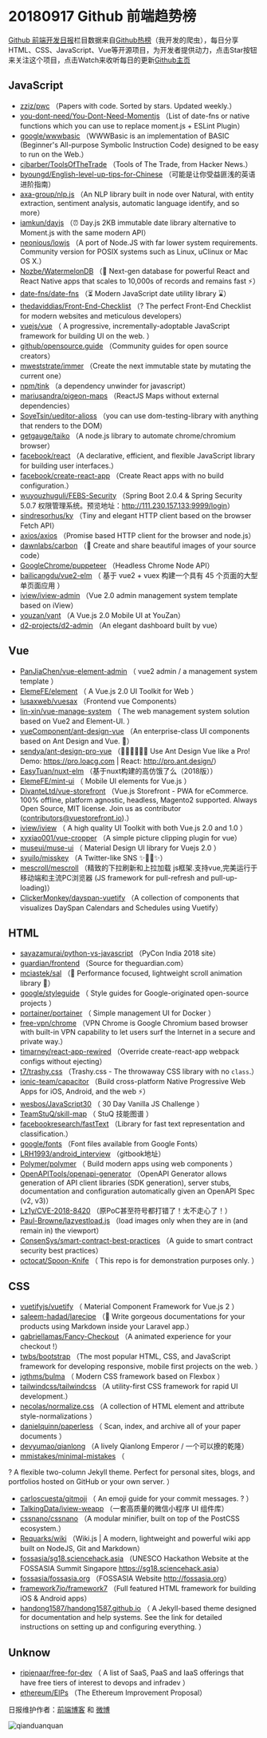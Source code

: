 # 20180917 Github 前端趋势榜

[Github 前端开发日报](http://caibaojian.com/c/news)栏目数据来自[Github热榜](http://news.caibaojian.com/)（我开发的爬虫），每日分享HTML、CSS、JavaScript、Vue等开源项目，为开发者提供动力，点击Star按钮来关注这个项目，点击Watch来收听每日的更新[Github主页](https://github.com/kujian/githubTrending)
## JavaScript

* [zziz/pwc](https://github.com/zziz/pwc) （Papers with code. Sorted by stars. Updated weekly.）
* [you-dont-need/You-Dont-Need-Momentjs](https://github.com/you-dont-need/You-Dont-Need-Momentjs) （List of date-fns or native functions which you can use to replace moment.js + ESLint Plugin）
* [google/wwwbasic](https://github.com/google/wwwbasic) （WWWBasic is an implementation of BASIC (Beginner's All-purpose Symbolic Instruction Code) designed to be easy to run on the Web.）
* [cjbarber/ToolsOfTheTrade](https://github.com/cjbarber/ToolsOfTheTrade) （Tools of The Trade, from Hacker News.）
* [byoungd/English-level-up-tips-for-Chinese](https://github.com/byoungd/English-level-up-tips-for-Chinese) （可能是让你受益匪浅的英语进阶指南）
* [axa-group/nlp.js](https://github.com/axa-group/nlp.js) （An NLP library built in node over Natural, with entity extraction, sentiment analysis, automatic language identify, and so more）
* [iamkun/dayjs](https://github.com/iamkun/dayjs) （⏰ Day.js 2KB immutable date library alternative to Moment.js with the same modern API）
* [neonious/lowjs](https://github.com/neonious/lowjs) （A port of Node.JS with far lower system requirements. Community version for POSIX systems such as Linux, uClinux or Mac OS X.）
* [Nozbe/WatermelonDB](https://github.com/Nozbe/WatermelonDB) （🍉 Next-gen database for powerful React and React Native apps that scales to 10,000s of records and remains fast ⚡️）
* [date-fns/date-fns](https://github.com/date-fns/date-fns) （⏳ Modern JavaScript date utility library ⌛️）
* [thedaviddias/Front-End-Checklist](https://github.com/thedaviddias/Front-End-Checklist) （? The perfect Front-End Checklist for modern websites and meticulous developers）
* [vuejs/vue](https://github.com/vuejs/vue) （
        A progressive, incrementally-adoptable JavaScript framework for building UI on the web.
      ）
* [github/opensource.guide](https://github.com/github/opensource.guide) （Community guides for open source creators）
* [mweststrate/immer](https://github.com/mweststrate/immer) （Create the next immutable state by mutating the current one）
* [npm/tink](https://github.com/npm/tink) （a dependency unwinder for javascript）
* [mariusandra/pigeon-maps](https://github.com/mariusandra/pigeon-maps) （ReactJS Maps without external dependencies）
* [SoyeTsin/ueditor-alioss](https://github.com/SoyeTsin/ueditor-alioss) （you can use dom-testing-library with anything that renders to the DOM）
* [getgauge/taiko](https://github.com/getgauge/taiko) （A node.js library to automate chrome/chromium browser）
* [facebook/react](https://github.com/facebook/react) （A declarative, efficient, and flexible JavaScript library for building user interfaces.）
* [facebook/create-react-app](https://github.com/facebook/create-react-app) （Create React apps with no build configuration.）
* [wuyouzhuguli/FEBS-Security](https://github.com/wuyouzhuguli/FEBS-Security) （Spring Boot 2.0.4 &amp; Spring Security 5.0.7 权限管理系统。预览地址：<a href="http://111.230.157.133:9999/login" rel="nofollow">http://111.230.157.133:9999/login</a>）
* [sindresorhus/ky](https://github.com/sindresorhus/ky) （Tiny and elegant HTTP client based on the browser Fetch API）
* [axios/axios](https://github.com/axios/axios) （Promise based HTTP client for the browser and node.js）
* [dawnlabs/carbon](https://github.com/dawnlabs/carbon) （🎨 Create and share beautiful images of your source code）
* [GoogleChrome/puppeteer](https://github.com/GoogleChrome/puppeteer) （Headless Chrome Node API）
* [bailicangdu/vue2-elm](https://github.com/bailicangdu/vue2-elm) （
        基于 vue2 + vuex 构建一个具有 45 个页面的大型单页面应用
      ）
* [iview/iview-admin](https://github.com/iview/iview-admin) （Vue 2.0 admin management system template based on iView）
* [youzan/vant](https://github.com/youzan/vant) （A Vue.js 2.0 Mobile UI at YouZan）
* [d2-projects/d2-admin](https://github.com/d2-projects/d2-admin) （An elegant dashboard built by vue）

## Vue

* [PanJiaChen/vue-element-admin](https://github.com/PanJiaChen/vue-element-admin) （
        vue2 admin / a management system template
      ）
* [ElemeFE/element](https://github.com/ElemeFE/element) （
        A Vue.js 2.0 UI Toolkit for Web
      ）
* [lusaxweb/vuesax](https://github.com/lusaxweb/vuesax) （Frontend vue Components）
* [lin-xin/vue-manage-system](https://github.com/lin-xin/vue-manage-system) （
        The web management system solution based on Vue2 and Element-UI.
      ）
* [vueComponent/ant-design-vue](https://github.com/vueComponent/ant-design-vue) （An enterprise-class UI components based on Ant Design and Vue. 🐜）
* [sendya/ant-design-pro-vue](https://github.com/sendya/ant-design-pro-vue) （👨🏻‍💻👩🏻‍💻 Use Ant Design Vue like a Pro! Demo: <a href="https://pro.loacg.com" rel="nofollow">https://pro.loacg.com</a> | React: <a href="http://pro.ant.design/" rel="nofollow">http://pro.ant.design/</a>）
* [EasyTuan/nuxt-elm](https://github.com/EasyTuan/nuxt-elm) （基于nuxt构建的高仿饿了么（2018版））
* [ElemeFE/mint-ui](https://github.com/ElemeFE/mint-ui) （
        Mobile UI elements for Vue.js
      ）
* [DivanteLtd/vue-storefront](https://github.com/DivanteLtd/vue-storefront) （Vue.js Storefront - PWA for eCommerce. 100% offline, platform agnostic, headless, Magento2 supported. Always Open Source, MIT license. Join us as contributor (contributors@vuestorefront.io).）
* [iview/iview](https://github.com/iview/iview) （
        A high quality UI Toolkit with both Vue.js 2.0 and 1.0
      ）
* [xyxiao001/vue-cropper](https://github.com/xyxiao001/vue-cropper) （A simple picture clipping plugin for vue）
* [museui/muse-ui](https://github.com/museui/muse-ui) （
        Material Design UI library for Vuejs 2.0
      ）
* [syuilo/misskey](https://github.com/syuilo/misskey) （A Twitter-like SNS ✨🐢🚀✨）
* [mescroll/mescroll](https://github.com/mescroll/mescroll) （精致的下拉刷新和上拉加载 js框架.支持vue,完美运行于移动端和主流PC浏览器 (JS framework for pull-refresh and pull-up-loading)）
* [ClickerMonkey/dayspan-vuetify](https://github.com/ClickerMonkey/dayspan-vuetify) （A collection of components that visualizes DaySpan Calendars and Schedules using Vuetify）

## HTML

* [sayazamurai/python-vs-javascript](https://github.com/sayazamurai/python-vs-javascript) （PyCon India 2018 site）
* [guardian/frontend](https://github.com/guardian/frontend) （Source for theguardian.com）
* [mciastek/sal](https://github.com/mciastek/sal) （🚀 Performance focused, lightweight scroll animation library 🚀）
* [google/styleguide](https://github.com/google/styleguide) （
        Style guides for Google-originated open-source projects
      ）
* [portainer/portainer](https://github.com/portainer/portainer) （
        Simple management UI for Docker
      ）
* [free-vpn/chrome](https://github.com/free-vpn/chrome) （VPN Chrome is Google Chromium based browser with built-in VPN capability to let users surf the Internet in a secure and private way.）
* [timarney/react-app-rewired](https://github.com/timarney/react-app-rewired) （Override create-react-app webpack configs without ejecting）
* [t7/trashy.css](https://github.com/t7/trashy.css) （Trashy.css - The throwaway CSS library with no `class`.）
* [ionic-team/capacitor](https://github.com/ionic-team/capacitor) （Build cross-platform Native Progressive Web Apps for iOS, Android, and the web ⚡️）
* [wesbos/JavaScript30](https://github.com/wesbos/JavaScript30) （
        30 Day Vanilla JS Challenge
      ）
* [TeamStuQ/skill-map](https://github.com/TeamStuQ/skill-map) （
        StuQ 技能图谱
      ）
* [facebookresearch/fastText](https://github.com/facebookresearch/fastText) （Library for fast text representation and classification.）
* [google/fonts](https://github.com/google/fonts) （Font files available from Google Fonts）
* [LRH1993/android_interview](https://github.com/LRH1993/android_interview) （gitbook地址）
* [Polymer/polymer](https://github.com/Polymer/polymer) （
        Build modern apps using web components
      ）
* [OpenAPITools/openapi-generator](https://github.com/OpenAPITools/openapi-generator) （OpenAPI Generator allows generation of API client libraries (SDK generation), server stubs, documentation and configuration automatically given an OpenAPI Spec (v2, v3)）
* [Lz1y/CVE-2018-8420](https://github.com/Lz1y/CVE-2018-8420) （原PoC甚至符号都打错了！太不走心了！）
* [Paul-Browne/lazyestload.js](https://github.com/Paul-Browne/lazyestload.js) （load images only when they are in (and remain in) the viewport）
* [ConsenSys/smart-contract-best-practices](https://github.com/ConsenSys/smart-contract-best-practices) （A guide to smart contract security best practices）
* [octocat/Spoon-Knife](https://github.com/octocat/Spoon-Knife) （
        This repo is for demonstration purposes only.
      ）

## CSS

* [vuetifyjs/vuetify](https://github.com/vuetifyjs/vuetify) （
        Material Component Framework for Vue.js 2
      ）
* [saleem-hadad/larecipe](https://github.com/saleem-hadad/larecipe) （🍪 Write gorgeous documentations for your products using Markdown inside your Laravel app.）
* [gabriellamas/Fancy-Checkout](https://github.com/gabriellamas/Fancy-Checkout) （A animated experience for your checkout !）
* [twbs/bootstrap](https://github.com/twbs/bootstrap) （The most popular HTML, CSS, and JavaScript framework for developing responsive, mobile first projects on the web.
      ）
* [jgthms/bulma](https://github.com/jgthms/bulma) （
        Modern CSS framework based on Flexbox
      ）
* [tailwindcss/tailwindcss](https://github.com/tailwindcss/tailwindcss) （A utility-first CSS framework for rapid UI development.）
* [necolas/normalize.css](https://github.com/necolas/normalize.css) （A collection of HTML element and attribute style-normalizations
      ）
* [danielquinn/paperless](https://github.com/danielquinn/paperless) （
        Scan, index, and archive all of your paper documents
      ）
* [devyumao/qianlong](https://github.com/devyumao/qianlong) （A lively Qianlong Emperor / 一个可以撩的乾隆）
* [mmistakes/minimal-mistakes](https://github.com/mmistakes/minimal-mistakes) （
        
? A flexible two-column Jekyll theme. Perfect for personal sites, blogs, and portfolios hosted on GitHub or your own server.
      ）
* [carloscuesta/gitmoji](https://github.com/carloscuesta/gitmoji) （
        An emoji guide for your commit messages. ? 
      ）
* [TalkingData/iview-weapp](https://github.com/TalkingData/iview-weapp) （一套高质量的微信小程序 UI 组件库）
* [cssnano/cssnano](https://github.com/cssnano/cssnano) （A modular minifier, built on top of the PostCSS ecosystem.）
* [Requarks/wiki](https://github.com/Requarks/wiki) （Wiki.js | A modern, lightweight and powerful wiki app built on NodeJS, Git and Markdown）
* [fossasia/sg18.sciencehack.asia](https://github.com/fossasia/sg18.sciencehack.asia) （UNESCO Hackathon Website at the FOSSASIA Summit Singapore <a href="https://sg18.sciencehack.asia" rel="nofollow">https://sg18.sciencehack.asia</a>）
* [fossasia/fossasia.org](https://github.com/fossasia/fossasia.org) （FOSSASIA Website <a href="http://fossasia.org" rel="nofollow">http://fossasia.org</a>）
* [framework7io/framework7](https://github.com/framework7io/framework7) （Full featured HTML framework for building iOS &amp; Android apps）
* [handong1587/handong1587.github.io](https://github.com/handong1587/handong1587.github.io) （
        A Jekyll-based theme designed for documentation and help systems. See the link for detailed instructions on setting up and configuring everything.
      ）

## Unknow

* [ripienaar/free-for-dev](https://github.com/ripienaar/free-for-dev) （
        A list of SaaS, PaaS and IaaS offerings that have free tiers of interest to devops and infradev
      ）
* [ethereum/EIPs](https://github.com/ethereum/EIPs) （The Ethereum Improvement Proposal）


日报维护作者：[前端博客](http://caibaojian.com/) 和 [微博](http://caibaojian.com/go/weibo)

![qianduanquan](https://user-images.githubusercontent.com/3055447/38468989-651132ac-3b80-11e8-8e6b-15122322a9d7.png)
